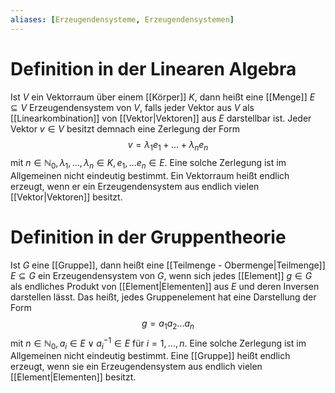```yaml
---
aliases: [Erzeugendensysteme, Erzeugendensystemen]
---
```

# Definition in der Linearen Algebra
Ist $V$ ein Vektorraum über einem [[Körper]] $K$, dann heißt eine [[Menge]] $E \subseteq V$ Erzeugendensystem von $V$, falls jeder Vektor aus $V$ als [[Linearkombination]] von [[Vektor|Vektoren]] aus $E$ darstellbar ist. Jeder Vektor $v\in V$ besitzt demnach eine Zerlegung der Form
$$v = \lambda_1 e_1 + ... + \lambda_n e_n$$
mit $n \in \mathbb{N}_0, \lambda_1, ..., \lambda_n \in K, e_1, ...e_n \in E$.
Eine solche Zerlegung ist im Allgemeinen nicht eindeutig bestimmt. Ein Vektorraum heißt endlich erzeugt, wenn er ein Erzeugendensystem aus endlich vielen [[Vektor|Vektoren]] besitzt.

# Definition in der Gruppentheorie
Ist $G$ eine [[Gruppe]], dann heißt eine [[Teilmenge - Obermenge|Teilmenge]] $E \subseteq G$ ein Erzeugendensystem von $G$, wenn sich jedes [[Element]] $g \in G$ als endliches Produkt von [[Element|Elementen]] aus $E$ und deren Inversen darstellen lässt. Das heißt, jedes Gruppenelement hat eine Darstellung der Form
$$g = a_1 a_2 ... a_n$$
mit $n \in \mathbb{N}_0, a_i \in E \vee a_i^{-1} \in E$ für $i=1, ..., n.$
Eine solche Zerlegung ist im Allgemeinen nicht eindeutig bestimmt. Eine [[Gruppe]] heißt endlich erzeugt, wenn sie ein Erzeugendensystem aus endlich vielen [[Element|Elementen]] besitzt.
